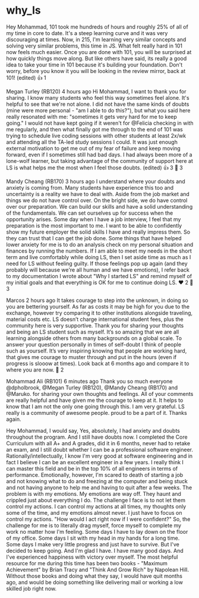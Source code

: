 # why_ls

Hey Mohammad, 101 took me hundreds of hours and roughly 25% of all of my time in core to date. It's a steep learning curve and it was very discouraging at times. Now, in 215, I'm learning very similar concepts and solving very similar problems, this time in JS. What felt really hard in 101 now feels much easier. Once you are done with 101, you will be surprised at how quickly things move along. But like others have said, its really a good idea to take your time in 101 because it's building your foundation. Don't worry, before you know it you will be looking in the review mirror, back at 101! (edited) 
:+1:
1


Megan Turley (RB120)  4 hours ago
Hi Mohammad, I want to thank you for sharing. I know many students who feel this way sometimes feel alone. It's helpful to see that we're not alone.
I did not have the same kinds of doubts (mine were more personal - "am I able to do this?"), but what you said here really resonated with me: "sometimes it gets very hard for me to keep going." I would not have kept going if it weren't for @Felicia checking in with me regularly, and then what finally got me through to the end of 101 was trying to schedule live coding sessions with other students at least 2x/wk and attending all the TA-led study sessions I could. It was just enough external motivation to get me out of my fear of failure and keep moving forward, even if I sometimes still had bad days. I had always been more of a lone-wolf learner, but taking advantage of the community of support here at LS is what helps me the most when I feel those doubts. (edited) 
:+1:
3
:100:
3


Mandy Cheang (RB170)  3 hours ago
I understand where your doubts and anxiety is coming from. Many students have experience this too and uncertainty is a reality we have to deal with.
Aside from the job market and things we do not have control over. On the bright side, we do have control over our preparation. We can build our skills and have a solid understanding of the fundamentals. We can set ourselves up for success when the opportunity arises.
Some day when I have a job interview, I feel that my preparation is the most important to me. I want to be able to confidently show my future employer the solid skills I have and really impress them. So they can trust that I can get the job done.
Some things that have helped lower anxiety for me is to do an analysis check on my personal situation and finances by running the numbers. If I am able to meet my needs in the short term and live comfortably while doing LS, then I set aside time as much as I need for LS without feeling guilty. If those feelings pop up again (and they probably will because we're all human and we have emotions), I refer back to my documentation I wrote about "Why I started LS" and remind myself of my initial goals and that everything is OK for me to continue doing LS.
:heart:
2
:100:
3


Marcos  2 hours ago
It takes courage to step into the unknown, in doing so you are bettering yourself. As far as costs it may be high for you due to the exchange, however try comparing it to other institutions alongside traveling, material costs etc. LS doesn’t charge international student fees, plus the community here is very supportive. Thank you for sharing your thoughts and being an LS student such as myself. It’s so amazing that we are all learning alongside others from many backgrounds on a global scale. To answer your question personally in times of self-doubt I think of people such as yourself. It’s very inspiring knowing that people are working hard, that gives me courage to muster through and put in the hours (even if progress is slooow at times). Look back at 6 months ago and compare it to where you are now.
:star2:
2


Mohammad Ali (RB101)  6 minutes ago
Thank you so much everyone @dpholbrook, @Megan Turley (RB120), @Mandy Cheang (RB170) and @Maruko. for sharing your own thoughts and feelings. All of your comments are really helpful and have given me the courage to keep at it. It helps to know that I am not the only one going through this. I am very grateful. LS really is a community of awesome people. proud to be a part of it. Thanks again.


Hey Mohammad, I would say, Yes, absolutely, I had anxiety and doubts throughout the program. And I still have doubts now. I completed the Core Curriculum with all A+ and A grades, did it in 6 months, never had to retake an exam, and I still doubt whether I can be a professional software engineer. Rationally/intellectually, I know I'm very good at software engineering and in fact I believe I can be an excellent engineer in a few years. I really think I can master this field and be in the top 10% of all engineers in terms of performance. Emotionally, however, I'm scared to death of starting a job and not knowing what to do and freezing at the computer and being stuck and not having anyone to help me and having to quit after a few weeks. The problem is with my emotions. My emotions are way off. They haunt and crippled just about everything I do. The challenge I face is to not let them control my actions. I can control my actions at all times, my thoughts only some of the time, and my emotions almost never. I just have to focus on control my actions. "How would I act right now if I were confident?" So, the challenge for me is to literally drag myself, force myself to complete my work no matter how I'm feeling. Some days I have to lay down on the floor of my office. Some days I sit with my head in my hands for a long time. Some days I make very little progress and just have to survive. But I've decided to keep going. And I'm glad I have. I have many good days. And I've experienced happiness with victory over myself. The most helpful resource for me during this time has been two books - "Maximum Achievement" by Brian Tracy and "Think And Grow Rich" by Napolean Hill. Without those books and doing what they say, I would have quit months ago, and would be doing something like delivering mail or working a low skilled job right now.